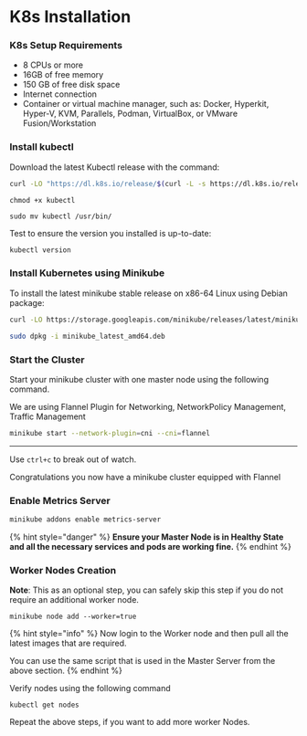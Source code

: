 # K8s Installation

### K8s Setup Requirements

* 8 CPUs or more
* 16GB of free memory
* 150 GB of free disk space
* Internet connection
* Container or virtual machine manager, such as: Docker, Hyperkit, Hyper-V, KVM, Parallels, Podman, VirtualBox, or VMware Fusion/Workstation

### Install kubectl

Download the latest Kubectl release with the command:

```bash
curl -LO "https://dl.k8s.io/release/$(curl -L -s https://dl.k8s.io/release/stable.txt)/bin/linux/amd64/kubectl"
```

```
chmod +x kubectl
```

```
sudo mv kubectl /usr/bin/
```

Test to ensure the version you installed is up-to-date:

```bash
kubectl version
```

### Install Kubernetes using Minikube

To install the latest minikube stable release on x86-64 Linux using Debian package:

```bash
curl -LO https://storage.googleapis.com/minikube/releases/latest/minikube_latest_amd64.deb
```

```bash
sudo dpkg -i minikube_latest_amd64.deb
```

### Start the Cluster

Start your minikube cluster with one master node using the following command.

We are using Flannel Plugin for Networking, NetworkPolicy Management, Traffic Management

```bash
minikube start --network-plugin=cni --cni=flannel
```

***

Use `ctrl+c` to break out of watch.

Congratulations you now have a minikube cluster equipped with Flannel

### Enable Metrics Server

```bash
minikube addons enable metrics-server
```

{% hint style="danger" %}
**Ensure your Master Node is in Healthy State and all the necessary services and pods are working fine.**
{% endhint %}

### **Worker Nodes Creation**

**Note**: This as an optional step, you can safely skip this step if you do not require an additional worker node.

```
minikube node add --worker=true
```

{% hint style="info" %}
Now login to the Worker node and then pull all the latest images that are required.

You can use the same script that is used in the Master Server from the above section.
{% endhint %}

Verify nodes using the following command

```
kubectl get nodes
```

Repeat the above steps, if you want to add more worker Nodes.

##
